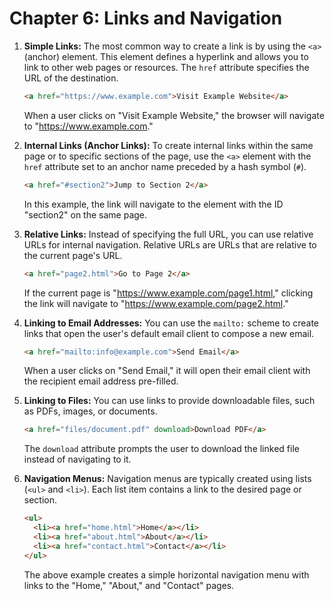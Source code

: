 # Chapter 6: Links and Navigation


1. **Simple Links:**
   The most common way to create a link is by using the `<a>` (anchor) element. This element defines a hyperlink and allows you to link to other web pages or resources. The `href` attribute specifies the URL of the destination.

   ```html
   <a href="https://www.example.com">Visit Example Website</a>
   ```

   When a user clicks on "Visit Example Website," the browser will navigate to "https://www.example.com."

2. **Internal Links (Anchor Links):**
   To create internal links within the same page or to specific sections of the page, use the `<a>` element with the `href` attribute set to an anchor name preceded by a hash symbol (`#`).

   ```html
   <a href="#section2">Jump to Section 2</a>
   ```

   In this example, the link will navigate to the element with the ID "section2" on the same page.

3. **Relative Links:**
   Instead of specifying the full URL, you can use relative URLs for internal navigation. Relative URLs are URLs that are relative to the current page's URL.

   ```html
   <a href="page2.html">Go to Page 2</a>
   ```

   If the current page is "https://www.example.com/page1.html," clicking the link will navigate to "https://www.example.com/page2.html."

4. **Linking to Email Addresses:**
   You can use the `mailto:` scheme to create links that open the user's default email client to compose a new email.

   ```html
   <a href="mailto:info@example.com">Send Email</a>
   ```

   When a user clicks on "Send Email," it will open their email client with the recipient email address pre-filled.

5. **Linking to Files:**
   You can use links to provide downloadable files, such as PDFs, images, or documents.

   ```html
   <a href="files/document.pdf" download>Download PDF</a>
   ```

   The `download` attribute prompts the user to download the linked file instead of navigating to it.

6. **Navigation Menus:**
   Navigation menus are typically created using lists (`<ul>` and `<li>`). Each list item contains a link to the desired page or section.

   ```html
   <ul>
     <li><a href="home.html">Home</a></li>
     <li><a href="about.html">About</a></li>
     <li><a href="contact.html">Contact</a></li>
   </ul>
   ```

   The above example creates a simple horizontal navigation menu with links to the "Home," "About," and "Contact" pages.

